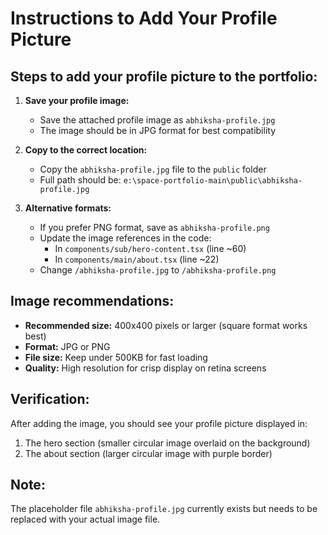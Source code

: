 # Instructions to Add Your Profile Picture

## Steps to add your profile picture to the portfolio:

1. **Save your profile image:**
   - Save the attached profile image as `abhiksha-profile.jpg`
   - The image should be in JPG format for best compatibility

2. **Copy to the correct location:**
   - Copy the `abhiksha-profile.jpg` file to the `public` folder
   - Full path should be: `e:\space-portfolio-main\public\abhiksha-profile.jpg`

3. **Alternative formats:**
   - If you prefer PNG format, save as `abhiksha-profile.png`
   - Update the image references in the code:
     - In `components/sub/hero-content.tsx` (line ~60)
     - In `components/main/about.tsx` (line ~22)
   - Change `/abhiksha-profile.jpg` to `/abhiksha-profile.png`

## Image recommendations:
- **Recommended size:** 400x400 pixels or larger (square format works best)
- **Format:** JPG or PNG
- **File size:** Keep under 500KB for fast loading
- **Quality:** High resolution for crisp display on retina screens

## Verification:
After adding the image, you should see your profile picture displayed in:
1. The hero section (smaller circular image overlaid on the background)
2. The about section (larger circular image with purple border)

## Note:
The placeholder file `abhiksha-profile.jpg` currently exists but needs to be replaced with your actual image file.
